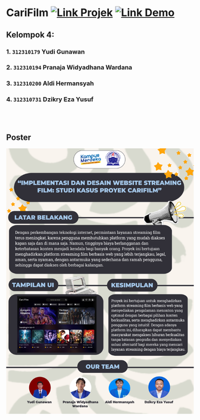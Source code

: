 # CariFilm [![Link Projek](https://img.shields.io/badge/Link_Projek-09F?style=for-the-badge&logo=ko-fi&logoColor=white)](https://miya3333.github.io/Kelompok4_CariFilm/) [![Link Demo](https://img.shields.io/badge/Link_Demo-000?style=for-the-badge&logo=ko-fi&logoColor=white)](https://drive.google.com/drive/folders/1GgIbAMTNGfE5fkngoGUJzZZIYT7x2RGt?usp=sharing)
## Kelompok 4:
### 1. `312310179` Yudi Gunawan
### 2. `312310194` Pranaja Widyadhana Wardana
### 3. `312310200` Aldi Hermansyah
### 4. `312310731` Dzikry Eza Yusuf
<br><br>
## Poster
<img src="Poster CariFilm Kelompok 4.png" alt="poster kelompok 4">
